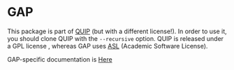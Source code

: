 # GAP

This package is part of [QUIP](http://github.com/libatoms/QUIP) (but with a different license!). In order to use it, you should clone QUIP with the `--recursive` option. QUIP is released under a GPL license , whereas GAP uses [ASL](http://github.com/gabor1/ASL) (Academic Software License). 

GAP-specific documentation is [Here](https://libatoms.github.io/GAP/)

